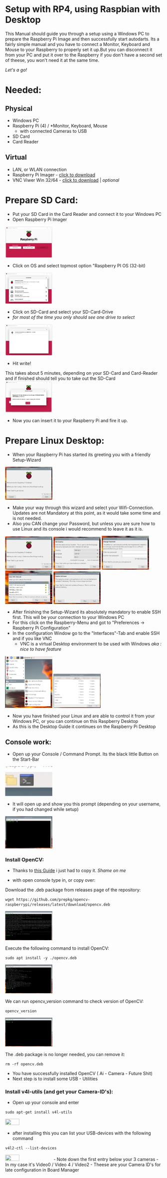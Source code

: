 # Setup with RP4, using Raspbian with Desktop

This Manual should guide you through a setup using a Windows PC to prepare the Raspberry Pi Image and then successfully start autodarts.
Its a fairly simple manual and you have to connect a Monitor, Keyboard and Mouse to your Raspberry to properly set it up.But you can disconnect it from your PC and put it over to the Raspberry if you don't have a second set of theese, you won't need it at the same time.

*Let's a go!*



# Needed:

## Physical
- Windows PC
- Raspberry Pi (4)  / *Monitor, Keyboard, Mouse
  - with connected Cameras to USB
- SD Card
- Card Reader

## Virtual
- LAN, or WLAN connection
- Raspberry Pi Imager - [click to download](https://downloads.raspberrypi.org/imager/imager_latest.exe)
- VNC Viwer Win 32/64 - [click to download](https://www.realvnc.com/download/file/viewer.files/VNC-Viewer-6.21.1109-Windows.exe) | *optional*



# Prepare SD Card:

- Put your SD Card in the Card Reader and connect it to your Windows PC
- Open Raspberry Pi Imager
<img src="images/piimager.jpg" width="30%" height="30%">

- Click on OS and select topmost option "Raspberry PI OS (32-bit)
<img src="images/piimageros.jpg" width="30%" height="30%">

- Click on SD-Card and select your SD-Card-Drive
- *for most of the time you only should see one drive to select*
<img src="images/piimagerdrive.jpg" width="30%" height="30%">

- Hit write!

This takes about 5 minutes, depending on your SD-Card and Card-Reader and if finished should tell you to take out the SD-Card
<img src="images/piimagefinished.jpg" width="30%" height="30%">

- Now you can insert it to your Raspberry Pi and fire it up.



# Prepare Linux Desktop:

- When your Raspberry Pi has started its greeting you with a friendly Setup-Wizard

<img src="images/piwiz.jpg" width="30%" height="30%">

- Make your way through this wizard and select your Wifi-Connection. Updates are not Mandatory at this point, as it would take some time and is not needed.
- Also you CAN change your Password, but unless you are sure how to use Linux and its console i would recommend to leave it as it is.

<img src="images/piwiz.jpg" width="30%" height="30%"> <img src="images/piwizcount.jpg" width="30%" height="30%"> <img src="images/piwizcountpw.jpg" width="30%" height="30%">
<img src="images/piwizwifi.jpg" width="30%" height="30%"> <img src="images/piwizupdate.jpg" width="30%" height="30%">

- After finishing the Setup-Wizard its absolutely mandatory to enable SSH first. This will be your connection to your Windows PC
- For this click on the Raspberry-Menu and got to "Preferences -> Raspberry Pi Configuration"
- In the configuration Window go to the "Interfaces"-Tab and enable SSH and if you like VNC
  - VNC is a virtual Desktop environment to be used with Windows *aka : nice to have feature*

<img src="images/piwizconfig.jpg" width="30%" height="30%"> <img src="images/piwizconfig2.jpg" width="30%" height="30%">

- Now you have finished your Linux and are able to control it from your Windows PC, or you can continue on this Raspberry Desktop
- As this is the Desktop Guide it continues on the Raspberry Pi Desktop


## Console work:

- Open up your Console / Command Prompt. Its the black little Button on the Start-Bar
<img src="images/console.jpg" width="30%" height="30%">

- It will open up and show you this prompt (depending on your username, if you had changed while setup)
<img src="images/consolep.jpg" width="30%" height="30%">

### Install OpenCV:
* Thanks to [this Guide](https://lindevs.com/install-precompiled-opencv-on-raspberry-pi/?fbclid=IwAR1sQwRH1FWbewNg4_Aomga-ZBbx3Di25C2mHrVqGTVxwiIKS31R0Pa8q5Y) i just had to copy it. *Shame on me*

- with open console type in, or copy over:

Download the .deb package from releases page of the repository:
```
wget https://github.com/prepkg/opencv-raspberrypi/releases/latest/download/opencv.deb
```
<img src="images/consoleocv1.jpg" width="30%" height="30%">

Execute the following command to install OpenCV:
```
sudo apt install -y ./opencv.deb
```
<img src="images/consoleocv2.jpg" width="30%" height="30%">

We can run opencv_version command to check version of OpenCV:
```
opencv_version
```
<img src="images/consoleocv3.jpg" width="30%" height="30%">

The .deb package is no longer needed, you can remove it:
```
rm -rf opencv.deb
```

- You have successfully installed OpenCV ( Ai - Camera - Future Shit)
- Next step is to install some USB - Utilities

### Install v4l-utils (and get your Camera-ID's):

- Open up your console and enter
```
sudo apt-get install v4l-utils
```
<img src="images/consolev4l.jpg" width="30%" height="30%">

- after installing this you can list your USB-devices with the following command
```
v4l2-ctl --list-devices
```
<img src="images/consolev4l2.jpg" width="30%" height="30%">
- Note down the first entry below your 3 cameras
 - In my case it's Video0 / Video 4 / Video2
 - Theese are your Camera ID's for late configuration in Board Manager
